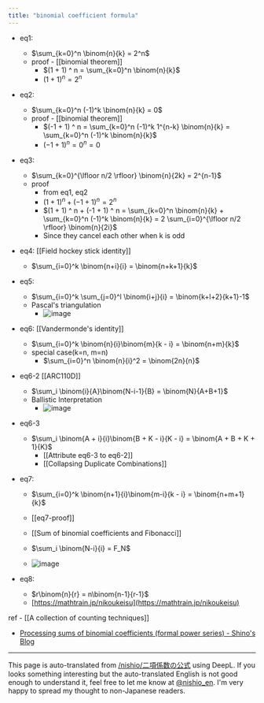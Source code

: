 ```yaml
---
title: "binomial coefficient formula"
---
```


- eq1:
    - $\sum_{k=0}^n \binom{n}{k} = 2^n$
    - proof
            - [[binomial theorem]]
        - $(1 + 1) ^ n = \sum_{k=0}^n \binom{n}{k}$
        - $(1 + 1) ^ n = 2^n$

- eq2:
    - $\sum_{k=0}^n (-1)^k \binom{n}{k} = 0$
    - proof
            - [[binomial theorem]]
        - $(-1 + 1) ^ n = \sum_{k=0}^n (-1)^k 1^{n-k} \binom{n}{k} = \sum_{k=0}^n (-1)^k \binom{n}{k}$
        - $(-1 + 1) ^ n = 0^n = 0$

- eq3:
    - $\sum_{k=0}^{\lfloor n/2 \rfloor} \binom{n}{2k} = 2^{n-1}$
    - proof
        - from eq1, eq2
        - $(1 + 1) ^ n + (-1 + 1) ^ n = 2^n$
        - $(1 + 1) ^ n + (-1 + 1) ^ n = \sum_{k=0}^n \binom{n}{k} + \sum_{k=0}^n (-1)^k \binom{n}{k} = 2 \sum_{i=0}^{\lfloor n/2 \rfloor} \binom{n}{2i}$
        - Since they cancel each other when k is odd

- eq4:  [[Field hockey stick identity]]
    - $\sum_{i=0}^k \binom{n+i}{i} = \binom{n+k+1}{k}$

- eq5:
    - $\sum_{i=0}^k \sum_{j=0}^l \binom{i+j}{i} = \binom{k+l+2}{k+1}-1$
    - Pascal's triangulation
        - ![image](https://gyazo.com/161c01a67680a23524d71745a7cb5c38/thumb/1000)

- eq6:  [[Vandermonde's identity]]
    - $\sum_{i=0}^k \binom{n}{i}\binom{m}{k - i} = \binom{n+m}{k}$
    - special case(k=n, m=n)
        - $\sum_{i=0}^n \binom{n}{i}^2 = \binom{2n}{n}$

- eq6-2 [[ARC110D]]
    - $\sum_i \binom{i}{A}\binom{N-i-1}{B} = \binom{N}{A+B+1}$
    - Ballistic Interpretation
        - ![image](https://gyazo.com/9aabb603ccaadea2194910347eb52fa4/thumb/1000)

- eq6-3
    - $\sum_i \binom{A + i}{i}\binom{B + K - i}{K - i} = \binom{A + B + K + 1}{K}$
        - [[Attribute eq6-3 to eq6-2]]
        - [[Collapsing Duplicate Combinations]]

- eq7:
    - $\sum_{i=0}^k \binom{n+1}{i}\binom{m-i}{k - i} = \binom{n+m+1}{k}$
    - [[eq7-proof]]

    - [[Sum of binomial coefficients and Fibonacci]]
    - $\sum_i \binom{N-i}{i} = F_N$
    - ![image](https://gyazo.com/68fc51e0aad6ed0f251979427ce9fbfe/thumb/1000)

- eq8:
    - $r\binom{n}{r} = n\binom{n-1}{r-1}$
    - [https://mathtrain.jp/nikoukeisu](https://mathtrain.jp/nikoukeisu)



ref
    - [[A collection of counting techniques]]
- [Processing sums of binomial coefficients (formal power series) - Shino's Blog](https://shino-sky.hateblo.jp/entry/2020/04/16/230753)

---
This page is auto-translated from [/nishio/二項係数の公式](https://scrapbox.io/nishio/二項係数の公式) using DeepL. If you looks something interesting but the auto-translated English is not good enough to understand it, feel free to let me know at [@nishio_en](https://twitter.com/nishio_en). I'm very happy to spread my thought to non-Japanese readers.